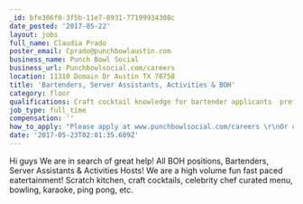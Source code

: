 ```yaml
---
_id: bfe306f0-3f5b-11e7-8931-77199934308c
date_posted: '2017-05-22'
layout: jobs
full_name: Claudia Prado
poster_email: Cprado@punchbowlaustin.com
business_name: Punch Bowl Social
business_url: Punchbowlsocial.com/careers
location: 11310 Domain Dr Austin TX 78758
title: 'Bartenders, Server Assistants, Activities & BOH'
category: floor
qualifications: Craft cocktail knowledge for bartender applicants  preferred
job_type: full_time
compensation: ''
how_to_apply: "Please apply at www.punchbowlsocial.com/careers \r\nOr come apply anytime Monday -Friday between 12p-5pm"
date: '2017-05-23T02:01:35.609Z'
---
```

Hi guys We are in search of great help! All BOH positions, Bartenders, Server Assistants & Activities Hosts! We are a high volume fun fast paced eatertainment! Scratch kitchen, craft cocktails, celebrity chef curated menu, bowling, karaoke, ping pong, etc.
